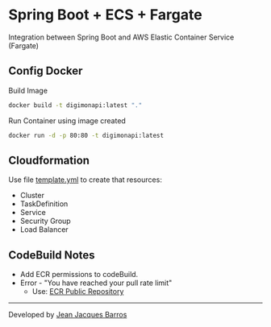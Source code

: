# Spring Boot + ECS + Fargate

Integration between Spring Boot and AWS Elastic Container Service (Fargate)

## Config Docker

Build Image

``` bash
docker build -t digimonapi:latest "."
```

Run Container using image created

``` bash
docker run -d -p 80:80 -t digimonapi:latest
```

## Cloudformation

Use file [template.yml](template.yml) to create that resources:

- Cluster
- TaskDefinition
- Service
- Security Group
- Load Balancer

## CodeBuild Notes

- Add ECR permissions to codeBuild.
- Error - "You have reached your pull rate limit"
  - Use: [ECR Public Repository](https://gallery.ecr.aws/socar/adoptopenjdk/openjdk11)

---
Developed by [Jean Jacques Barros](https://github.com/jjeanjacques10)